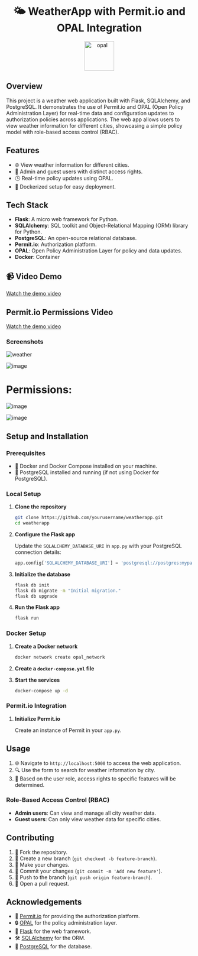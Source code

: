 <h1 align="center">
🌤️ WeatherApp with Permit.io and OPAL Integration
</h1>
<p align="center">
 <img src="https://github.com/permitio/opal/assets/4082578/4e21f85f-30ab-43e2-92de-b82f78888c71" height=80 alt="opal" border="0" />
</p>

## Overview

This project is a weather web application built with Flask, SQLAlchemy, and PostgreSQL. It demonstrates the use of Permit.io and OPAL (Open Policy Administration Layer) for real-time data and configuration updates to authorization policies across applications. The web app allows users to view weather information for different cities, showcasing a simple policy model with role-based access control (RBAC).

## Features

- 🌐 View weather information for different cities.
- 🔑 Admin and guest users with distinct access rights.
- 🕒 Real-time policy updates using OPAL.
- 🐳 Dockerized setup for easy deployment.

## Tech Stack

- **Flask**: A micro web framework for Python.
- **SQLAlchemy**: SQL toolkit and Object-Relational Mapping (ORM) library for Python.
- **PostgreSQL**: An open-source relational database.
- **Permit.io**: Authorization platform.
- **OPAL**: Open Policy Administration Layer for policy and data updates.
- **Docker**: Container

## 📹 Video Demo

[Watch the demo video](https://youtu.be/gOr141bVD9w)

## Permit.io Permissions Video

[Watch the demo video](https://youtu.be/G-eLPkYZIzU)

### Screenshots 

![weather](https://github.com/Chelseasingla1/opal/assets/129886894/7bd1387d-f9e3-424c-8250-3bc11e8ce338)

![image](https://github.com/Chelseasingla1/opal/assets/129886894/ffe5b0dd-b040-4d49-8f44-4e5bd4ec209d)

# Permissions:

![image](https://github.com/Chelseasingla1/opal/assets/129886894/297a4bbf-2319-48b8-90a6-dac33db2ba5e)

![image](https://github.com/Chelseasingla1/opal/assets/129886894/a9b69471-7140-47aa-ada7-6f762165cf33)

## Setup and Installation

### Prerequisites

- 🐋 Docker and Docker Compose installed on your machine.
- 🐘 PostgreSQL installed and running (if not using Docker for PostgreSQL).

### Local Setup

1. **Clone the repository**

   ```bash
   git clone https://github.com/yourusername/weatherapp.git
   cd weatherapp
   ```

2. **Configure the Flask app**

   Update the `SQLALCHEMY_DATABASE_URI` in `app.py` with your PostgreSQL connection details:

   ```python
   app.config['SQLALCHEMY_DATABASE_URI'] = 'postgresql://postgres:mypassword@localhost/sit331'
   ```

3. **Initialize the database**

   ```bash
   flask db init
   flask db migrate -m "Initial migration."
   flask db upgrade
   ```

4. **Run the Flask app**

   ```bash
   flask run
   ```

### Docker Setup

1. **Create a Docker network**

   ```bash
   docker network create opal_network
   ```

2. **Create a `docker-compose.yml` file**

3. **Start the services**

   ```bash
   docker-compose up -d
   ```

### Permit.io Integration

1. **Initialize Permit.io**

   Create an instance of Permit in your `app.py`.

## Usage

1. 🌐 Navigate to `http://localhost:5000` to access the web application.
2. 🔍 Use the form to search for weather information by city.
3. 🔑 Based on the user role, access rights to specific features will be determined.

### Role-Based Access Control (RBAC)

- **Admin users**: Can view and manage all city weather data.
- **Guest users**: Can only view weather data for specific cities.

## Contributing

1. 🍴 Fork the repository.
2. 🌿 Create a new branch (`git checkout -b feature-branch`).
3. 📝 Make your changes.
4. 📌 Commit your changes (`git commit -m 'Add new feature'`).
5. 🚀 Push to the branch (`git push origin feature-branch`).
6. 🔄 Open a pull request.

## Acknowledgements

- 💼 [Permit.io](https://www.permit.io/) for providing the authorization platform.
- 🔒 [OPAL](https://www.permit.io/opal) for the policy administration layer.
- 🍰 [Flask](https://flask.palletsprojects.com/) for the web framework.
- 🛠️ [SQLAlchemy](https://www.sqlalchemy.org/) for the ORM.
- 🐘 [PostgreSQL](https://www.postgresql.org/) for the database.
